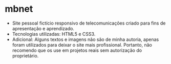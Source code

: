 # mbnet
- Site pessoal fictício responsivo de telecomunicações criado para fins de apresentação e aprendizado.
- Tecnologias utilizadas: HTML5 e CSS3.
- Adicional: Alguns textos e imagens não são de minha autoria, apenas foram utilizados para deixar o site mais profissional. Portanto, não recomendo que os use em projetos reais sem autorização do proprietário.
